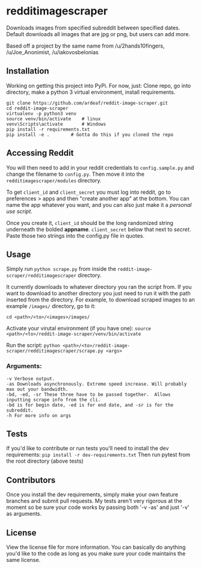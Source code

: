 # redditimagescraper

Downloads images from specified subreddit between specified dates. Default downloads all images that are jpg or png, but users can add more.

Based off a project by the same name from /u/2hands10fingers, /u/Joe_Anonimist, /u/iakovosbelonias

## Installation

Working on getting this project into PyPi. For now, just:
Clone repo, go into directory, make a python 3 virtual environment, install requirements.

```
git clone https://github.com/ardeaf/reddit-image-scraper.git
cd reddit-image-scraper
virtualenv -p python3 venv
source venv/bin/activate 	# linux
venv\Scripts\activate		# Windows
pip install -r requirements.txt
pip install -e .		# Gotta do this if you cloned the repo
```

## Accessing Reddit

You will then need to add in your reddit credentials to `config.sample.py` and change the filename to `config.py`.  Then move it into the `redditimagescraper/modules` directory.

To get `client_id` and `client_secret` you must log into reddit, go to preferences > apps and then "create another app" at the bottom.  You can name the app whatever you want, and you can also just make it a *personal use script*. 

Once you create it, `client_id` should be the long randomized string underneath the bolded **appname**.  `client_secret` below that next to *secret*. Paste those two strings into the config.py file in quotes.

## Usage

Simply run `python scrape.py` from inside the `reddit-image-scraper/redditimagescraper` directory.

It currently downloads to whatever directory you ran the script from. If you want to download to another directory you just need to run it with the path inserted from the directory.  For example, to download scraped images to an example `/images/` directory, go to it: 

`cd <path>/<to>/<images>/images/`

Activate your virutal environment (if you have one):
`source <path>/<to>/reddit-image-scraper/venv/bin/activate`

Run the script:
`python <path>/<to>/reddit-image-scraper/redditimagescraper/scrape.py <args>`

### Arguments:
```
-v Verbose output.
-as Downloads asynchronously. Extreme speed increase. Will probably max out your bandwidth.
-bd, -ed, -sr These three have to be passed together.  Allows inputting scrape info from the cli.
-bd is for begin date, -ed is for end date, and -sr is for the subreddit.
-h For more info on args
```

## Tests

If you'd like to contribute or run tests you'll need to install the dev requirements: `pip install -r dev-requirements.txt`
Then run pytest from the root directory (above tests)

## Contributors

Once you install the dev requirements, simply make your own feature branches and submit pull requests.  My tests aren't very rigorous at the moment so be sure your code works by passing both '-v -as' and just '-v' as arguments.

## License

View the license file for more information. You can basically do anything you'd like to the code as long as you make sure your code maintains the same license. 

